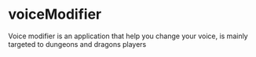 # voiceModifier
Voice modifier is an application that help you change your voice, is mainly targeted to dungeons and dragons players
